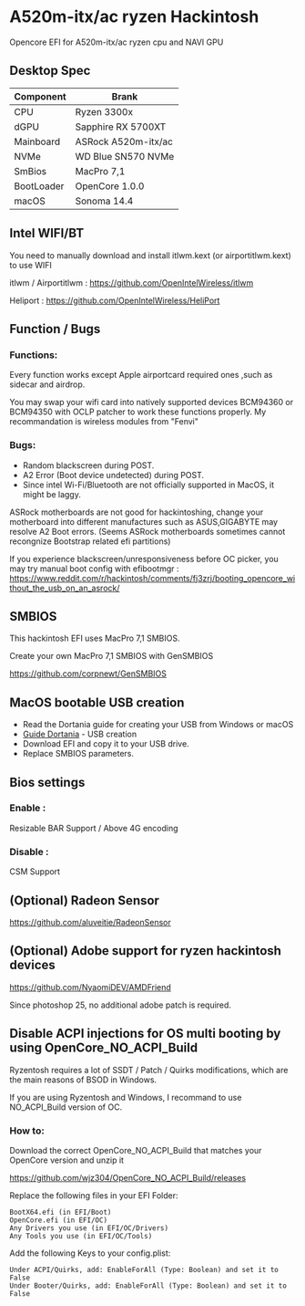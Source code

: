 # A520m-itx/ac ryzen Hackintosh

Opencore EFI for A520m-itx/ac ryzen cpu and NAVI GPU



## Desktop Spec

| Component        | Brank                              |
| ---------------- | ---------------------------------- |
| CPU              | Ryzen 3300x                        |
| dGPU             | Sapphire RX 5700XT                 |
| Mainboard        | ASRock A520m-itx/ac                |
| NVMe             | WD Blue SN570 NVMe                 |
| SmBios           | MacPro 7,1                         |
| BootLoader       | OpenCore 1.0.0                     |
| macOS            | Sonoma 14.4                        |



## Intel WIFI/BT
You need to manually download and install itlwm.kext (or airportitlwm.kext) to use WIFI

itlwm / Airportitlwm : https://github.com/OpenIntelWireless/itlwm

Heliport : https://github.com/OpenIntelWireless/HeliPort


## Function / Bugs


### Functions:

Every function works except Apple airportcard required ones ,such as sidecar and airdrop. 

You may swap your wifi card into natively supported devices BCM94360 or BCM94350 with OCLP patcher to work these functions properly. My recommandation is wireless modules from "Fenvi"



### Bugs:

- Random blackscreen during POST.
- A2 Error (Boot device undetected) during POST.
- Since intel Wi-Fi/Bluetooth are not officially supported in MacOS, it might be laggy.

ASRock motherboards are not good for hackintoshing, change your motherboard into different manufactures such as ASUS,GIGABYTE may resolve A2 Boot errors.
(Seems ASRock motherboards sometimes cannot recongnize Bootstrap related efi partitions)

If you experience blackscreen/unresponsiveness before OC picker, you may try manual boot config with efibootmgr : https://www.reddit.com/r/hackintosh/comments/fj3zrj/booting_opencore_without_the_usb_on_an_asrock/


## SMBIOS

This hackintosh EFI uses MacPro 7,1 SMBIOS.

Create your own MacPro 7,1 SMBIOS with GenSMBIOS

https://github.com/corpnewt/GenSMBIOS



## MacOS bootable USB creation

- Read the Dortania guide for creating your USB from Windows or macOS
- [Guide Dortania](https://dortania.github.io/OpenCore-Install-Guide/installer-guide/) - USB creation
- Download EFI and copy it to your USB drive.
- Replace SMBIOS parameters.


## Bios settings


### Enable :
Resizable BAR Support / 
Above 4G encoding



### Disable : 
CSM Support



## (Optional) Radeon Sensor

https://github.com/aluveitie/RadeonSensor



## (Optional) Adobe support for ryzen hackintosh devices

https://github.com/NyaomiDEV/AMDFriend

Since photoshop 25, no additional adobe patch is required.


## Disable ACPI injections for OS multi booting by using OpenCore_NO_ACPI_Build

Ryzentosh requires a lot of SSDT / Patch / Quirks modifications, which are the main reasons of BSOD in Windows.

If you are using Ryzentosh and Windows, I recommand to use NO_ACPI_Build version of OC.



### How to:

Download the correct OpenCore_NO_ACPI_Build that matches your OpenCore version and unzip it 

https://github.com/wjz304/OpenCore_NO_ACPI_Build/releases

Replace the following files in your EFI Folder:

    BootX64.efi (in EFI/Boot)
    OpenCore.efi (in EFI/OC)
    Any Drivers you use (in EFI/OC/Drivers)
    Any Tools you use (in EFI/OC/Tools)

Add the following Keys to your config.plist:

    Under ACPI/Quirks, add: EnableForAll (Type: Boolean) and set it to False
    Under Booter/Quirks, add: EnableForAll (Type: Boolean) and set it to False
